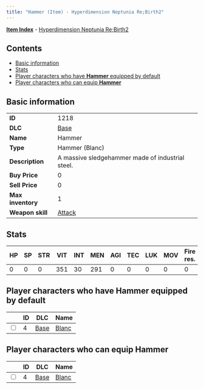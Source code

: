 ```yaml
---
title: "Hammer (Item) - Hyperdimension Neptunia Re;Birth2"
---
```


[**Item Index**](/neptunia/rb2/item/index.html) - [Hyperdimension Neptunia Re;Birth2](/neptunia/rb2)

## Contents

- [Basic information](#basic-information)
- [Stats](#stats)
- [Player characters who have **Hammer** equipped by default](#player-characters-who-have-hammer-equipped-by-default)
- [Player characters who can equip **Hammer**](#player-characters-who-can-equip-hammer)

## Basic information

|   |   |
| -- | -- |
| **ID** | 1218 |
| **DLC** | [Base](/neptunia/rb2/dlc/0-base.html) |
| **Name** | Hammer |
| **Type** | Hammer (Blanc) |
| **Description** | A massive sledgehammer made of industrial steel. |
| **Buy Price** | 0 |
| **Sell Price** | 0 |
| **Max inventory** | 1 |
| **Weapon skill** | [Attack](/neptunia/rb2/skill/0-1401-attack.html) |

## Stats

| HP | SP | STR | VIT | INT | MEN | AGI | TEC | LUK | MOV | Fire res. | Ice res. | Wind res. | Lightning res. |
| -- | -- | --- | --- | --- | --- | --- | --- | --- | --- | --------- | -------- | --------- | -------------- |
| 0 | 0 | 0 | 351 | 30 | 291 | 0 | 0 | 0 | 0 | 0 | 0 | 0 | 0 |

## Player characters who have **Hammer** equipped by default

|    | ID | DLC | Name |
| -- | -- | --- | ---- |
| <input type="checkbox" id="rb2-player-0-4" class="trackbox" /> | 4 | [Base](/neptunia/rb2/dlc/0-base.html) | [Blanc](/neptunia/rb2/player/0-4-blanc.html) |

## Player characters who can equip **Hammer**

|    | ID | DLC | Name |
| -- | -- | --- | ---- |
| <input type="checkbox" id="rb2-player-0-4" class="trackbox" /> | 4 | [Base](/neptunia/rb2/dlc/0-base.html) | [Blanc](/neptunia/rb2/player/0-4-blanc.html) |